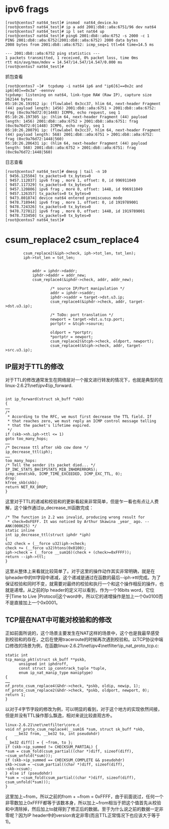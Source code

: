 
# ipv6 frags   

```
[root@centos7 nat64_test]# insmod  nat64_device.ko 
[root@centos7 nat64_test]# ip a add 2001:db8::a0a:6751/96 dev nat64
[root@centos7 nat64_test]# ip l set nat64 up
[root@centos7 nat64_test]# ping6 2001:db8::a0a:6752 -s 2000 -c 1
PING 2001:db8::a0a:6752(2001:db8::a0a:6752) 2000 data bytes
2008 bytes from 2001:db8::a0a:6752: icmp_seq=1 ttl=64 time=14.5 ms

--- 2001:db8::a0a:6752 ping statistics ---
1 packets transmitted, 1 received, 0% packet loss, time 0ms
rtt min/avg/max/mdev = 14.547/14.547/14.547/0.000 ms
[root@centos7 nat64_test]# 
```

抓包查看   
```
[root@centos7 ~]#  tcpdump -i nat64 ip6 and "ip6[6]==0x2c and ip6[40]==0x3a" -eennvv
tcpdump: listening on nat64, link-type RAW (Raw IP), capture size 262144 bytes
05:10:26.191912 ip: (flowlabel 0x3cc37, hlim 64, next-header Fragment (44) payload length: 1456) 2001:db8::a0a:6751 > 2001:db8::a0a:6752: frag (0xc9a76d72:0|1448) ICMP6, echo request, seq 1
05:10:26.197305 ip: (hlim 64, next-header Fragment (44) payload length: 1456) 2001:db8::a0a:6752 > 2001:db8::a0a:6751: frag (0xc9a76d72:0|1448) ICMP6, echo reply, seq 1
05:10:26.200791 ip: (flowlabel 0x3cc37, hlim 64, next-header Fragment (44) payload length: 568) 2001:db8::a0a:6751 > 2001:db8::a0a:6752: frag (0xc9a76d72:1448|560)
05:10:26.206431 ip: (hlim 64, next-header Fragment (44) payload length: 568) 2001:db8::a0a:6752 > 2001:db8::a0a:6751: frag (0xc9a76d72:1448|560)
```

日志查看  

```
[root@centos7 nat64_test]# dmesg | tail -n 10
[ 9456.125504] tx_packets=0 tx_bytes=0
[ 9457.112037] ipv6 frag , more 1, offset: 0, id 996911049 
[ 9457.117329] tx_packets=0 tx_bytes=0
[ 9457.120806] ipv6 frag , more 0, offset: 1448, id 996911049 
[ 9457.126357] tx_packets=0 tx_bytes=0
[ 9473.801874] device nat64 entered promiscuous mode
[ 9478.718944] ipv6 frag , more 1, offset: 0, id 1919789001 
[ 9478.724326] tx_packets=0 tx_bytes=0
[ 9478.727812] ipv6 frag , more 0, offset: 1448, id 1919789001 
[ 9478.733450] tx_packets=0 tx_bytes=0
[root@centos7 nat64_test]# 
```


# csum_replace2 csum_replace4

```
		csum_replace2(&iph->check, iph->tot_len, tot_len);
		iph->tot_len = tot_len;
```

```

			addr = iphdr->daddr;
			iphdr->daddr = addr_new;
			csum_replace4(&iphdr->check, addr, addr_new);
```


```
 					/* source IP/Port manipulation */
					addr = iphdr->saddr;
					iphdr->saddr = target->dst.u3.ip;
					csum_replace4(&iphdr->check, addr, target->dst.u3.ip);

					/* ToDo: port translation */
					newport = target->dst.u.tcp.port;
					portptr = &tcph->source;

					oldport = *portptr;
					*portptr = newport;
					csum_replace2(&tcph->check, oldport, newport);
					csum_replace4(&tcph->check, addr, target->src.u3.ip);
```

## IP层对于TTL的修改

对于TTL的修改通常发生在网络层对一个报文进行转发的情况下，也就是典型的在linux-2.6.21\net\ipv4\ip_forward.

```
 
int ip_forward(struct sk_buff *skb)
{
……
/*
 * According to the RFC, we must first decrease the TTL field. If
 * that reaches zero, we must reply an ICMP control message telling
 * that the packet's lifetime expired.
 */
if (skb->nh.iph->ttl <= 1)
goto too_many_hops;
……
/* Decrease ttl after skb cow done */
ip_decrease_ttl(iph);
……
too_many_hops:
/* Tell the sender its packet died... */
IP_INC_STATS_BH(IPSTATS_MIB_INHDRERRORS);
icmp_send(skb, ICMP_TIME_EXCEEDED, ICMP_EXC_TTL, 0);
drop:
kfree_skb(skb);
return NET_RX_DROP;
}
```

这里对于TTL的递减和校验和的更新看起来非常简单，但是乍一看也有点让人费解，这个操作通过ip_decrease_ttl函数完成：


```
/* The function in 2.2 was invalid, producing wrong result for
 * check=0xFEFF. It was noticed by Arthur Skawina _year_ ago. --ANK(000625) */
static inline
int ip_decrease_ttl(struct iphdr *iph)
{
u32 check = (__force u32)iph->check;
check += (__force u32)htons(0x0100);
iph->check = (__force __sum16)(check + (check>=0xFFFF));
return --iph->ttl;
}
```

这里从整体上来看就比较简单了。对于这里的操作动作其实非常明确，就是在Ipheader中的ttl字段中递减，这个递减是通过在函数的最后--iph->ttl完成。为了保证校验和同时不变，就需要对最终的校验和执行一个和这个操作相反的操作，也就是递增。从之前的Ip header的定义可以看到，作为一个16bits word，它位于|Time to Live |Protocol|这个word中，所以它的递增操作是加上一个0x0100而不是直接加上一个0x0001。      

##  TCP层在NAT中可能对校验和的修改

正如前面所说的，这个场景主要发生在NAT这样的场景中，这个也是我最早感受到校验和的存在，之后在使用traceroute的时候再次遇到校验和。以TCP协议中端口修改的场景为例，在函数linux-2.6.21\net\ipv4\netfilter\ip_nat_proto_tcp.c:


```
static int
tcp_manip_pkt(struct sk_buff **pskb,
      unsigned int iphdroff,
      const struct ip_conntrack_tuple *tuple,
      enum ip_nat_manip_type maniptype)
{
……
nf_proto_csum_replace4(&hdr->check, *pskb, oldip, newip, 1);
nf_proto_csum_replace2(&hdr->check, *pskb, oldport, newport, 0);
return 1;
}
```

以对于4字节字段的修改为例，可以明显的看到，对于这个地方的实现依然间接，但是并没有TTL操作那么飘逸，相对来说比较直观古朴。

```
linux-2.6.21\net\netfilter\core.c
void nf_proto_csum_replace4(__sum16 *sum, struct sk_buff *skb,
    __be32 from, __be32 to, int pseudohdr)
{
__be32 diff[] = { ~from, to };
if (skb->ip_summed != CHECKSUM_PARTIAL) {
*sum = csum_fold(csum_partial((char *)diff, sizeof(diff),
~csum_unfold(*sum)));
if (skb->ip_summed == CHECKSUM_COMPLETE && pseudohdr)
skb->csum = ~csum_partial((char *)diff, sizeof(diff),
~skb->csum);
} else if (pseudohdr)
*sum = ~csum_fold(csum_partial((char *)diff, sizeof(diff),
csum_unfold(*sum)));
}
```

这里加上~from，所以之前的from + ~from = 0xFFFF，由于前面说过，任何一个非零数加上0xFFFF都等于该数本身，所以加上~from相当于把这个值首先从校验和中清除掉，然后加上to就得到了修正后的数据。至于为什么说之前的数据一定非零呢？因为IP header中的version肯定非零(而且TTL正常情况下也应该大于等于1)。   